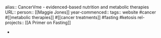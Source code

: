 alias:: CancerVme - evidenced-based nutrition and metabolic therapies
URL::
person:: [[Maggie Jones]]
year-commenced::
tags:: website #cancer #[[metabolic therapies]] #[[cancer treatments]] #fasting #ketosis
rel-projects:: [[A Primer on Fasting]]



-
